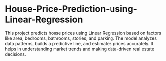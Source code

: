 # House-Price-Prediction-using-Linear-Regression
This project predicts house prices using Linear Regression based on factors like area, bedrooms, bathrooms, stories, and parking. The model analyzes data patterns, builds a predictive line, and estimates prices accurately. It helps in understanding market trends and making data-driven real estate decisions.

